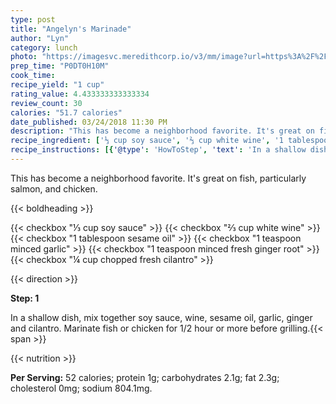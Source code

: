 ```yaml
---
type: post
title: "Angelyn's Marinade"
author: "Lyn"
category: lunch
photo: "https://imagesvc.meredithcorp.io/v3/mm/image?url=https%3A%2F%2Fimages.media-allrecipes.com%2Fuserphotos%2F1132903.jpg"
prep_time: "P0DT0H10M"
cook_time: 
recipe_yield: "1 cup"
rating_value: 4.433333333333334
review_count: 30
calories: "51.7 calories"
date_published: 03/24/2018 11:30 PM
description: "This has become a neighborhood favorite. It's great on fish, particularly salmon, and chicken."
recipe_ingredient: ['⅓ cup soy sauce', '⅔ cup white wine', '1 tablespoon sesame oil', '1 teaspoon minced garlic', '1 teaspoon minced fresh ginger root', '¼ cup chopped fresh cilantro']
recipe_instructions: [{'@type': 'HowToStep', 'text': 'In a shallow dish, mix together soy sauce, wine, sesame oil, garlic, ginger and cilantro. Marinate fish or chicken for 1/2 hour or more before grilling.\n'}]
---
```


This has become a neighborhood favorite. It's great on fish, particularly salmon, and chicken. 

{{< boldheading >}}

{{< checkbox "⅓ cup soy sauce" >}}
{{< checkbox "⅔ cup white wine" >}}
{{< checkbox "1 tablespoon sesame oil" >}}
{{< checkbox "1 teaspoon minced garlic" >}}
{{< checkbox "1 teaspoon minced fresh ginger root" >}}
{{< checkbox "¼ cup chopped fresh cilantro" >}}


{{< direction >}}

**Step: 1**

In a shallow dish, mix together soy sauce, wine, sesame oil, garlic, ginger and cilantro. Marinate fish or chicken for 1/2 hour or more before grilling.{{< span >}}

{{< nutrition >}}

**Per Serving:** 52 calories; protein 1g; carbohydrates 2.1g; fat 2.3g; cholesterol 0mg; sodium 804.1mg.